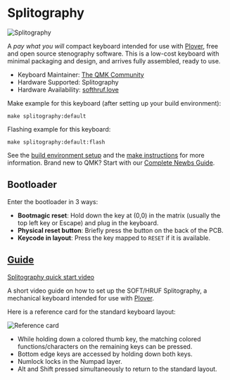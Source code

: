 # Splitography

![Splitography](https://cdn.shopify.com/s/files/1/1092/5780/products/IMG_20171117_122316-01_large.jpg)

A *pay what you will* compact keyboard intended for use with [Plover](https://www.openstenoproject.org/), free and open source stenography software. This is a low-cost keyboard with minimal packaging and design, and arrives fully assembled, ready to use.

* Keyboard Maintainer: [The QMK Community](https://github.com/qmk)
* Hardware Supported: Splitography
* Hardware Availability: [softhruf.love](https://softhruf.love/collections/writers)

Make example for this keyboard (after setting up your build environment):

    make splitography:default

Flashing example for this keyboard:

    make splitography:default:flash

See the [build environment setup](https://docs.qmk.fm/#/getting_started_build_tools) and the [make instructions](https://docs.qmk.fm/#/getting_started_make_guide) for more information. Brand new to QMK? Start with our [Complete Newbs Guide](https://docs.qmk.fm/#/newbs).

## Bootloader

Enter the bootloader in 3 ways:

* **Bootmagic reset**: Hold down the key at (0,0) in the matrix (usually the top left key or Escape) and plug in the keyboard.
* **Physical reset button**: Briefly press the button on the back of the PCB.
* **Keycode in layout**: Press the key mapped to `RESET` if it is available.

## [Guide](https://softhruf.love/pages/guides)

[Splitography quick start video](https://www.youtube.com/watch?v=ru4cRQ2s_v0)

A short video guide on how to set up the SOFT/HRUF Splitography, a mechanical keyboard intended for use with [Plover](https://www.openstenoproject.org/plover/).

Here is a reference card for the standard keyboard layout:

![Reference card](https://cdn.shopify.com/s/files/1/1092/5780/files/soft-hrufdefault.png)

* While holding down a colored thumb key, the matching colored functions/characters on the remaining keys can be pressed.
* Bottom edge keys are accessed by holding down both keys.
* Numlock locks in the Numpad layer.
* Alt and Shift pressed simultaneously to return to the standard layout.
